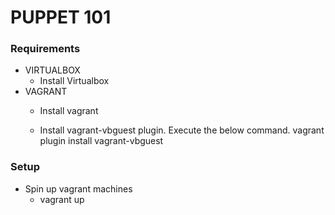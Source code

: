 # PUPPET 101

### Requirements
* VIRTUALBOX
  - Install Virtualbox
* VAGRANT
  - Install vagrant

  - Install vagrant-vbguest plugin. Execute the below command.
    vagrant plugin install vagrant-vbguest


### Setup
*  Spin up vagrant machines
   - vagrant up
